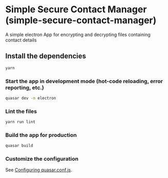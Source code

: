 # Simple Secure Contact Manager (simple-secure-contact-manager)

A simple electron App for encrypting and decrypting files containing contact details

## Install the dependencies
```bash
yarn
```

### Start the app in development mode (hot-code reloading, error reporting, etc.)
```bash
quasar dev -m electron
```

### Lint the files
```bash
yarn run lint
```

### Build the app for production
```bash
quasar build
```

### Customize the configuration
See [Configuring quasar.conf.js](https://quasar.dev/quasar-cli/quasar-conf-js).
